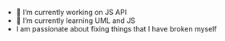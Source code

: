 
- 🔭 I’m currently working on JS API
- 🌱 I’m currently learning UML and JS
- I am passionate about fixing things that I have broken myself
